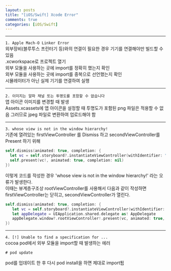 ```yaml
---
layout: posts
title: "[iOS/Swift] Xcode Error"
comments: true
categories: [iOS/Swift]
---
```

   
---
`1. Apple Mach-O Linker Error`   
외부장비(블루투스 프린터기 등)와의 연결이 필요한 경우 기기를 연결해야만 빌드할 수 있음  
.xcworkspace로 프로젝트 열기  
외부 모듈을 사용하는 곳에 import를 정확히 했는지 확인  
외부 모듈을 사용하는 곳에 import를 중복으로 선언했는지 확인  
시뮬레이터가 아닌 실제 기기를 연결하여 실행  
  
  
---
`2. 이미지는 알파 채널 또는 투명도를 포함할 수 없습니다`   
앱 아이콘 이미지를 변경할 때 발생  
Assets.xcassets에 앱 아이콘을 설정할 때 투명도가 포함된 png 파일은 적용할 수 없음
그러므로 jpeg 파일로 변환하여 업로드해야 함
  
  
---
`3. whose view is not in the window hierarchy!`   
기존에 열려있는 firstViewController 를 Dismiss 하고 secondViewController를 Present 하기 위해
```swift
self.dismiss(animated: true, completion: { 
  let vc = self.storyboard?.instantiateViewController(withIdentifier: "secondViewController") 
  self.present(vc!, animated: true, completion: nil) 
})
```
이렇게 코드를 작성한 경우 'whose view is not in the window hierarchy!' 라는 오류가 발생한다.  
이때는 뷰계층구조상 rootViewController를 사용해서 다음과 같이 작성하면 firstViewController는 닫히고, secondViewController가 열린다.   
```swift
self.dismiss(animated: true, completion: {
   let vc = self.storyboard?.instantiateViewController(withIdentifier: "secondViewController")
   let appDelegate = UIApplication.shared.delegate as! AppDelegate
   appDelegate.window?.rootViewController!.present(vc, animated: true, completion: nil) 
})
```
---
`4. [!] Unable to find a specification for ...`  
cocoa pod에서 외부 모듈을 import할 때 발생하는 에러  
```
# pod update
```
pod를 업데이트 한 후 다시 pod install을 하면 제대로 import툄